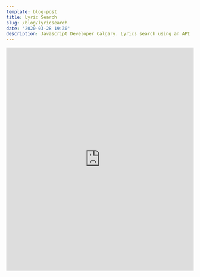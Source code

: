 ```yaml
---
template: blog-post
title: Lyric Search
slug: /blog/lyricsearch
date: '2020-03-28 19:30'
description: Javascript Developer Calgary. Lyrics search using an API
---
```

<iframe height="600" style="width: 100%;" scrolling="no" title="Lyric search" src="https://codepen.io/chris-connelly/embed/OJNjWgK?height=600&theme-id=dark&default-tab=js,result" frameborder="no" loading="lazy" allowtransparency="true" allowfullscreen="true">
  See the Pen <a href='https://codepen.io/chris-connelly/pen/OJNjWgK'>Lyric search</a> by Chris Connelly
  (<a href='https://codepen.io/chris-connelly'>@chris-connelly</a>) on <a href='https://codepen.io'>CodePen</a>.
</iframe>
